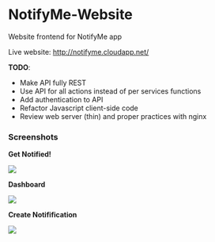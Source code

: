 NotifyMe-Website
================

Website frontend for NotifyMe app

Live website: http://notifyme.cloudapp.net/

__TODO__:
* Make API fully REST
* Use API for all actions instead of per services functions
* Add authentication to API
* Refactor Javascript client-side code
* Review web server (thin) and proper practices with nginx

### Screenshots

**Get Notified!**

![](http://i.imgur.com/qjqf1Qi.png)

**Dashboard**

![](http://i.imgur.com/58LoNZ7.png)

**Create Notifification**

![](http://i.imgur.com/bcgHkFj.png)
